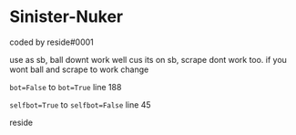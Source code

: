 # Sinister-Nuker
coded by reside#0001

use as sb, ball downt work well cus its on sb, scrape dont work too.
if you wont ball and scrape to work change

`bot=False` to `bot=True` line 188

`selfbot=True` to `selfbot=False` line 45

reside
